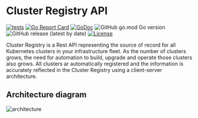 # Cluster Registry API

[![tests](https://github.com/adobe/cluster-registry/actions/workflows/tests.yml/badge.svg)](https://github.com/adobe/cluster-registry/actions/workflows/tests.yml)
[![Go Report Card](https://goreportcard.com/badge/github.com/adobe/cluster-registry)](https://goreportcard.com/report/github.com/adobe/cluster-registry)
[![GoDoc](https://pkg.go.dev/badge/github.com/adobe/cluster-registry?status.svg)](https://pkg.go.dev/github.com/adobe/cluster-registry?tab=doc)
![GitHub go.mod Go version](https://img.shields.io/github/go-mod/go-version/adobe/cluster-registry)
![GitHub release (latest by date)](https://img.shields.io/github/v/release/adobe/cluster-registry)
[![License](https://img.shields.io/badge/License-Apache_2.0-blue.svg)](https://opensource.org/licenses/Apache-2.0)

Cluster Registry is a Rest API representing the source of record for all Kubernetes clusters in your infrastructure fleet.
As the number of clusters grows, the need for automation to build, upgrade and operate those clusters also grows.
All clusters ar automatically registered and the information is accurately reflected in the Cluster Registry using a client-server architecture.

## Architecture diagram

![architecture](https://lucid.app/publicSegments/view/4b7b1961-92a4-484d-b9af-534fa1be3ba7/image.png)
